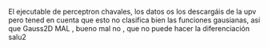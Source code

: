 El ejecutable de perceptron chavales, los datos os los descargáis de la upv pero tened en cuenta que esto no clasifica bien 
las funciones gausianas, asi que Gauss2D MAL , bueno mal no , que no puede hacer la diferenciación salu2